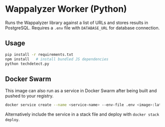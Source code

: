 # Wappalyzer Worker (Python)

Runs the Wappalyzer library against a list of URLs and stores results in PostgreSQL.
Requires a `.env` file with `DATABASE_URL` for database connection.

## Usage
```bash
pip install -r requirements.txt
npm install   # install bundled JS dependencies
python techdetect.py
```

## Docker Swarm

This image can also run as a service in Docker Swarm after being built and pushed to your registry.

```bash
docker service create --name <service-name> --env-file .env <image>:latest
```

Alternatively include the service in a stack file and deploy with `docker stack deploy`.
